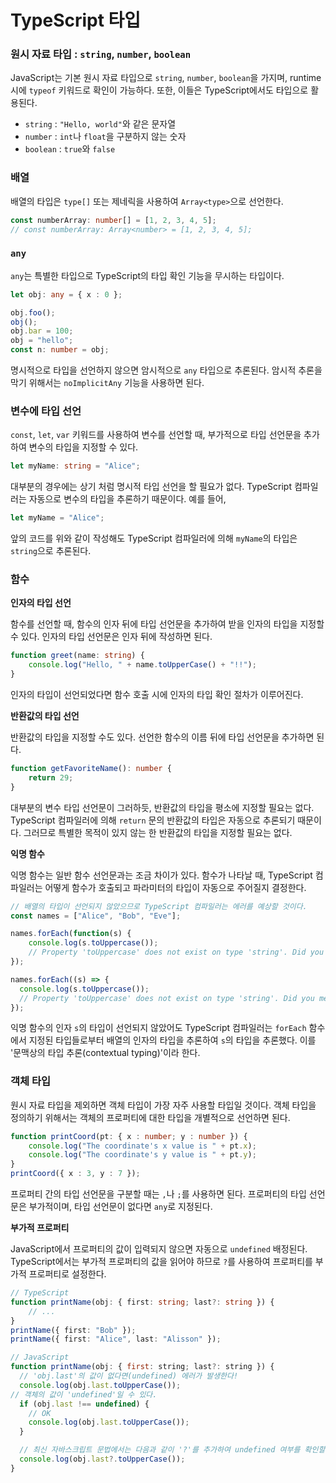 # TypeScript 타입

### 원시 자료 타입 : `string`, `number`, `boolean`

JavaScript는 기본 원시 자료 타입으로 `string`, `number`, `boolean`을 가지며, runtime 시에 `typeof` 키워드로 확인이 가능하다. 또한, 이들은 TypeScript에서도 타입으로 활용된다.

- `string` : `"Hello, world"`와 같은 문자열
- `number` : `int`나 `float`을 구분하지 않는 숫자
- `boolean` : `true`와 `false`



### 배열

배열의 타입은 `type[]` 또는 제네릭을 사용하여 `Array<type>`으로 선언한다.

```typescript
const numberArray: number[] = [1, 2, 3, 4, 5];
// const numberArray: Array<number> = [1, 2, 3, 4, 5];
```



### `any`

`any`는 특별한 타입으로 TypeScript의 타입 확인 기능을 무시하는 타입이다.

```typescript
let obj: any = { x : 0 };

obj.foo();
obj();
obj.bar = 100;
obj = "hello";
const n: number = obj;
```

명시적으로 타입을 선언하지 않으면 암시적으로 `any` 타입으로 추론된다. 암시적 추론을 막기 위해서는 `noImplicitAny` 기능을 사용하면 된다.



### 변수에 타입 선언

`const`, `let`, `var` 키워드를 사용하여 변수를 선언할 때, 부가적으로 타입 선언문을 추가하여 변수의 타입을 지정할 수 있다.

```typescript
let myName: string = "Alice";
```

대부분의 경우에는 상기 처럼 명시적 타입 선언을 할 필요가 없다. TypeScript 컴파일러는 자동으로 변수의 타입을 추론하기 때문이다. 예를 들어,

```typescript
let myName = "Alice";
```

앞의 코드를 위와 같이 작성해도 TypeScript 컴파일러에 의해 `myName`의 타입은 `string`으로 추론된다.



### 함수

**인자의 타입 선언**

함수를 선언할 때, 함수의 인자 뒤에 타입 선언문을 추가하여 받을 인자의 타입을 지정할 수 있다. 인자의 타입 선언문은 인자 뒤에 작성하면 된다.

```typescript
function greet(name: string) {
    console.log("Hello, " + name.toUpperCase() + "!!");
}
```

인자의 타입이 선언되었다면 함수 호출 시에 인자의 타입 확인 절차가 이루어진다.



**반환값의 타입 선언**

반환값의 타입을 지정할 수도 있다. 선언한 함수의 이름 뒤에 타입 선언문을 추가하면 된다.

```typescript
function getFavoriteName(): number {
    return 29;
}
```

대부분의 변수 타입 선언문이 그러하듯, 반환값의 타입을 평소에 지정할 필요는 없다. TypeScript 컴파일러에 의해 `return` 문의 반환값의 타입은 자동으로 추론되기 때문이다. 그러므로 특별한 목적이 있지 않는 한 반환값의 타입을 지정할 필요는 없다.



**익명 함수**

익명 함수는 일반 함수 선언문과는 조금 차이가 있다. 함수가 나타날 때, TypeScript 컴파일러는 어떻게 함수가 호출되고 파라미터의 타입이 자동으로 주어질지 결정한다.

```typescript
// 배열의 타입이 선언되지 않았으므로 TypeScript 컴파일러는 에러를 예상할 것이다.
const names = ["Alice", "Bob", "Eve"];

names.forEach(function(s) {
    console.log(s.toUppercase());
    // Property 'toUppercase' does not exist on type 'string'. Did you mean 'toUpperCase'?
});

names.forEach((s) => {
  console.log(s.toUppercase());
  // Property 'toUppercase' does not exist on type 'string'. Did you mean 'toUpperCase'?
});
```

익명 함수의 인자 `s`의 타입이 선언되지 않았어도 TypeScript 컴파일러는 `forEach` 함수에서 지정된 타입들로부터 배열의 인자의 타입을 추론하여 `s`의 타입을 추론했다. 이를 '문맥상의 타입 추론(contextual typing)'이라 한다.



### 객체 타입

원시 자료 타입을 제외하면 객체 타입이 가장 자주 사용할 타입일 것이다. 객체 타입을 정의하기 위해서는 객체의 프로퍼티에 대한 타입을 개별적으로 선언하면 된다.

```typescript
function printCoord(pt: { x : number; y : number }) {
    console.log("The coordinate's x value is " + pt.x);
    console.log("The coordinate's y value is " + pt.y);
}
printCoord({ x : 3, y : 7 });
```

프로퍼티 간의 타입 선언문을 구분할 때는 `,`나 `;`를 사용하면 된다. 프로퍼티의 타입 선언문은 부가적이며, 타입 선언문이 없다면 `any`로 지정된다.



**부가적 프로퍼티**

JavaScript에서 프로퍼티의 값이 입력되지 않으면 자동으로 `undefined` 배정된다. TypeScript에서는 부가적 프로퍼티의 값을 읽어야 하므로 `?`를 사용하여 프로퍼티를 부가적 프로퍼티로 설정한다.

```typescript
// TypeScript
function printName(obj: { first: string; last?: string }) {
    // ...
}
printName({ first: "Bob" });
printName({ first: "Alice", last: "Alisson" });
```

```javascript
// JavaScript
function printName(obj: { first: string; last?: string }) {
  // 'obj.last'의 값이 없다면(undefined) 에러가 발생한다!
  console.log(obj.last.toUpperCase());
// 객체의 값이 'undefined'일 수 있다.
  if (obj.last !== undefined) {
    // OK
    console.log(obj.last.toUpperCase());
  }

  // 최신 자바스크립트 문법에서는 다음과 같이 '?'를 추가하여 undefined 여부를 확인할 수 있다.
  console.log(obj.last?.toUpperCase());
}
```

